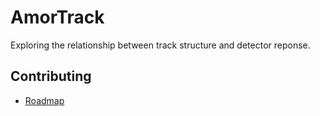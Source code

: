 # AmorTrack
Exploring the relationship between track structure and detector reponse.

## Contributing
- [Roadmap](doc/roadmap.md)
